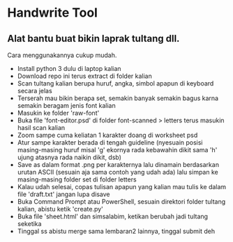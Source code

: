 # Handwrite Tool
## Alat bantu buat bikin laprak tultang dll.

Cara menggunakannya cukup mudah.
- Install python 3 dulu di laptop kalian
- Download repo ini terus extract di folder kalian
- Scan tultang kalian berupa huruf, angka, simbol apapun di keyboard secara jelas
- Terserah mau bikin berapa set, semakin banyak semakin bagus karna semakin beragam jenis font kalian
- Masukin ke folder 'raw-font'
- Buka file 'font-editor.psd' di folder font-scanned > letters terus masukin hasil scan kalian
- Zoom sampe cuma keliatan 1 karakter doang di worksheet psd
- Atur sampe karakter berada di tengah guideline (nyesuain posisi masing-masing huruf misal 'g' ekornya rada kebawahin dikit sama 'h' ujung atasnya rada naikin dikit, dsb)
- Save as dalam format .png per karakternya lalu dinamain berdasarkan urutan ASCII (sesuain aja sama contoh yang udah ada) lalu simpan ke masing-masing folder set di folder letters
- Kalau udah selesai, copas tulisan apapun yang kalian mau tulis ke dalam file 'draft.txt' jangan lupa disave
- Buka Command Prompt atau PowerShell, sesuain direktori folder tultang kalian, abistu ketik 'create.py'
- Buka file 'sheet.html' dan simsalabim, ketikan berubah jadi tultang seketika
- Tinggal ss abistu merge sama lembaran2 lainnya, tinggal submit deh
